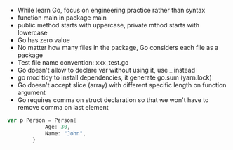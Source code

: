 - While learn Go, focus on engineering practice rather than syntax
- function main in package main
- public method starts with uppercase, private mthod starts with lowercase
- Go has zero value
- No matter how many files in the package, Go considers each file as a package
- Test file name convention: xxx_test.go
- Go doesn't allow to declare var without using it, use _ instead
- go mod tidy to install dependencies, it generate go.sum (yarn.lock)
- Go doesn't accept slice (array) with different specific length on function argument
- Go requires comma on struct declaration so that we won't have to remove comma on last element

```go
var p Person = Person{
			Age: 30,
			Name: "John",
		}
```